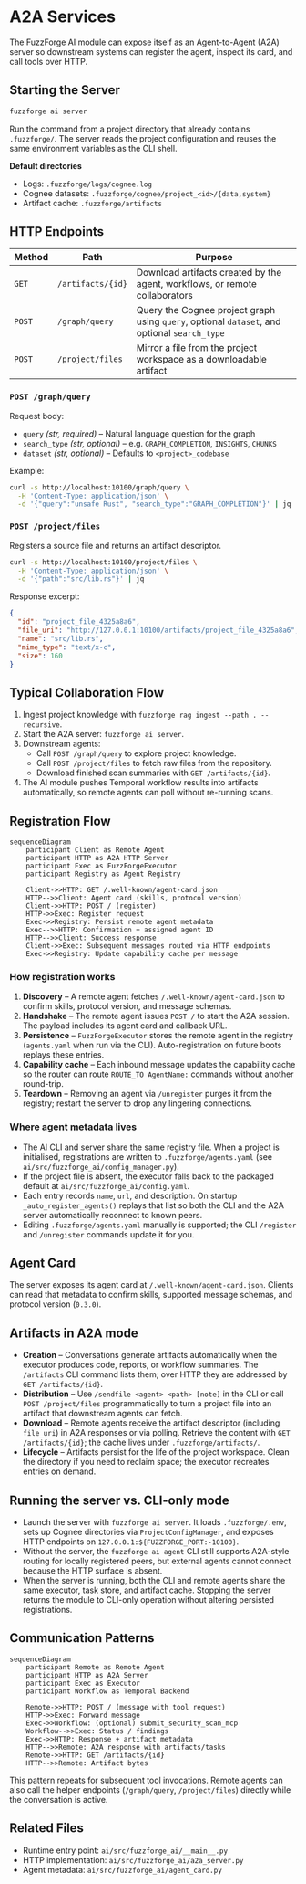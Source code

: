 # A2A Services

The FuzzForge AI module can expose itself as an Agent-to-Agent (A2A) server so downstream systems can register the agent, inspect its card, and call tools over HTTP.

## Starting the Server

```bash
fuzzforge ai server
```

Run the command from a project directory that already contains `.fuzzforge/`. The server reads the project configuration and reuses the same environment variables as the CLI shell.

**Default directories**
- Logs: `.fuzzforge/logs/cognee.log`
- Cognee datasets: `.fuzzforge/cognee/project_<id>/{data,system}`
- Artifact cache: `.fuzzforge/artifacts`

## HTTP Endpoints

| Method | Path | Purpose |
| --- | --- | --- |
| `GET` | `/artifacts/{id}` | Download artifacts created by the agent, workflows, or remote collaborators |
| `POST` | `/graph/query` | Query the Cognee project graph using `query`, optional `dataset`, and optional `search_type` |
| `POST` | `/project/files` | Mirror a file from the project workspace as a downloadable artifact |

### `POST /graph/query`

Request body:
- `query` *(str, required)* – Natural language question for the graph
- `search_type` *(str, optional)* – e.g. `GRAPH_COMPLETION`, `INSIGHTS`, `CHUNKS`
- `dataset` *(str, optional)* – Defaults to `<project>_codebase`

Example:

```bash
curl -s http://localhost:10100/graph/query \
  -H 'Content-Type: application/json' \
  -d '{"query":"unsafe Rust", "search_type":"GRAPH_COMPLETION"}' | jq
```

### `POST /project/files`

Registers a source file and returns an artifact descriptor.

```bash
curl -s http://localhost:10100/project/files \
  -H 'Content-Type: application/json' \
  -d '{"path":"src/lib.rs"}' | jq
```

Response excerpt:

```json
{
  "id": "project_file_4325a8a6",
  "file_uri": "http://127.0.0.1:10100/artifacts/project_file_4325a8a6",
  "name": "src/lib.rs",
  "mime_type": "text/x-c",
  "size": 160
}
```

## Typical Collaboration Flow

1. Ingest project knowledge with `fuzzforge rag ingest --path . --recursive`.
2. Start the A2A server: `fuzzforge ai server`.
3. Downstream agents:
   - Call `POST /graph/query` to explore project knowledge.
   - Call `POST /project/files` to fetch raw files from the repository.
   - Download finished scan summaries with `GET /artifacts/{id}`.
4. The AI module pushes Temporal workflow results into artifacts automatically, so remote agents can poll without re-running scans.

## Registration Flow

```mermaid
sequenceDiagram
    participant Client as Remote Agent
    participant HTTP as A2A HTTP Server
    participant Exec as FuzzForgeExecutor
    participant Registry as Agent Registry

    Client->>HTTP: GET /.well-known/agent-card.json
    HTTP-->>Client: Agent card (skills, protocol version)
    Client->>HTTP: POST / (register)
    HTTP->>Exec: Register request
    Exec->>Registry: Persist remote agent metadata
    Exec-->>HTTP: Confirmation + assigned agent ID
    HTTP-->>Client: Success response
    Client->>Exec: Subsequent messages routed via HTTP endpoints
    Exec->>Registry: Update capability cache per message
```

### How registration works

1. **Discovery** – A remote agent fetches `/.well-known/agent-card.json` to confirm skills, protocol version, and message schemas.
2. **Handshake** – The remote agent issues `POST /` to start the A2A session. The payload includes its agent card and callback URL.
3. **Persistence** – `FuzzForgeExecutor` stores the remote agent in the registry (`agents.yaml` when run via the CLI). Auto-registration on future boots replays these entries.
4. **Capability cache** – Each inbound message updates the capability cache so the router can route `ROUTE_TO AgentName:` commands without another round-trip.
5. **Teardown** – Removing an agent via `/unregister` purges it from the registry; restart the server to drop any lingering connections.

### Where agent metadata lives

- The AI CLI and server share the same registry file. When a project is initialised, registrations are written to `.fuzzforge/agents.yaml` (see `ai/src/fuzzforge_ai/config_manager.py`).
- If the project file is absent, the executor falls back to the packaged default at `ai/src/fuzzforge_ai/config.yaml`.
- Each entry records `name`, `url`, and description. On startup `_auto_register_agents()` replays that list so both the CLI and the A2A server automatically reconnect to known peers.
- Editing `.fuzzforge/agents.yaml` manually is supported; the CLI `/register` and `/unregister` commands update it for you.

## Agent Card

The server exposes its agent card at `/.well-known/agent-card.json`. Clients can read that metadata to confirm skills, supported message schemas, and protocol version (`0.3.0`).

## Artifacts in A2A mode

- **Creation** – Conversations generate artifacts automatically when the executor produces code, reports, or workflow summaries. The `/artifacts` CLI command lists them; over HTTP they are addressed by `GET /artifacts/{id}`.
- **Distribution** – Use `/sendfile <agent> <path> [note]` in the CLI or call `POST /project/files` programmatically to turn a project file into an artifact that downstream agents can fetch.
- **Download** – Remote agents receive the artifact descriptor (including `file_uri`) in A2A responses or via polling. Retrieve the content with `GET /artifacts/{id}`; the cache lives under `.fuzzforge/artifacts/`.
- **Lifecycle** – Artifacts persist for the life of the project workspace. Clean the directory if you need to reclaim space; the executor recreates entries on demand.

## Running the server vs. CLI-only mode

- Launch the server with `fuzzforge ai server`. It loads `.fuzzforge/.env`, sets up Cognee directories via `ProjectConfigManager`, and exposes HTTP endpoints on `127.0.0.1:${FUZZFORGE_PORT:-10100}`.
- Without the server, the `fuzzforge ai agent` CLI still supports A2A-style routing for locally registered peers, but external agents cannot connect because the HTTP surface is absent.
- When the server is running, both the CLI and remote agents share the same executor, task store, and artifact cache. Stopping the server returns the module to CLI-only operation without altering persisted registrations.

## Communication Patterns

```mermaid
sequenceDiagram
    participant Remote as Remote Agent
    participant HTTP as A2A Server
    participant Exec as Executor
    participant Workflow as Temporal Backend

    Remote->>HTTP: POST / (message with tool request)
    HTTP->>Exec: Forward message
    Exec->>Workflow: (optional) submit_security_scan_mcp
    Workflow-->>Exec: Status / findings
    Exec->>HTTP: Response + artifact metadata
    HTTP-->>Remote: A2A response with artifacts/tasks
    Remote->>HTTP: GET /artifacts/{id}
    HTTP-->>Remote: Artifact bytes
```

This pattern repeats for subsequent tool invocations. Remote agents can also call the helper endpoints (`/graph/query`, `/project/files`) directly while the conversation is active.

## Related Files

- Runtime entry point: `ai/src/fuzzforge_ai/__main__.py`
- HTTP implementation: `ai/src/fuzzforge_ai/a2a_server.py`
- Agent metadata: `ai/src/fuzzforge_ai/agent_card.py`
